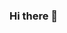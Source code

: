 ### Hi there 👋

<!--
**Midas847/Midas847** is a ✨ _special_ ✨ repository because its `README.md` (this file) appears on your GitHub profile.

Here are some ideas to get you started:

- 🔭 I’m currently working on Frontend Development
- 🌱 I’m currently learning React
- 👯 I’m looking to collaborate on creative projects
- 🤔 I’m looking for help with Backend
- 💬 Ask me about anything
- 📫 How to reach me: ...
- 😄 Pronouns: He / His
-->
